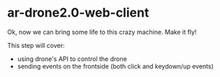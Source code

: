 # ar-drone2.0-web-client
Ok, now we can bring some life to this crazy machine. Make it fly!

This step will cover:
- using drone's API to control the drone
- sending events on the frontside (both click and keydown/up events)
